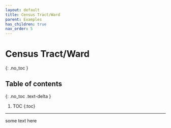 ```yaml
---
layout: default
title: Census Tract/Ward
parent: Examples
has_children: true
nav_order: 5
---
```


# Census Tract/Ward
{: .no_toc }

## Table of contents
{: .no_toc .text-delta }

1. TOC
{:toc}

---

some text here
